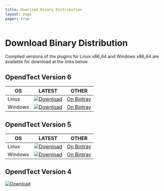 ```yaml
---
title: Download Binary Distribution
layout: page 
pager: true
---
```

# Download Binary Distribution

Compiled versions of the plugins for Linux x86_64 and Windows x86_64 are available for download at the links below.

## OpendTect Version 6
| OS | LATEST | OTHER |
|---|---|---|
| Linux | [ ![Download](https://api.bintray.com/packages/waynegm/OpendTect-Plugins/OpendTect-6-plugins-linux/images/download.svg) ](https://bintray.com/waynegm/OpendTect-Plugins/OpendTect-6-plugins-linux/_latestVersion) | [On Bintray](https://bintray.com/waynegm/OpendTect-Plugins/OpendTect-6-plugins-linux/view) |
| Windows |  [ ![Download](https://api.bintray.com/packages/waynegm/OpendTect-Plugins/OpendTect-6-plugins-windows/images/download.svg) ](https://bintray.com/waynegm/OpendTect-Plugins/OpendTect-6-plugins-windows/_latestVersion) | [On Bintray](https://bintray.com/waynegm/OpendTect-Plugins/OpendTect-6-plugins-windows/view) |

## OpendTect Version 5
| OS | LATEST | OTHER |
|---|---|---|
| Linux | [ ![Download](https://api.bintray.com/packages/waynegm/OpendTect-Plugins/OpendTect-5-plugins-linux/images/download.svg) ](https://bintray.com/waynegm/OpendTect-Plugins/OpendTect-5-plugins-linux/_latestVersion) | [On Bintray](https://bintray.com/waynegm/OpendTect-Plugins/OpendTect-5-plugins-linux/view) |
| Windows | [ ![Download](https://api.bintray.com/packages/waynegm/OpendTect-Plugins/OpendTect-5-plugins-windows/images/download.svg) ](https://bintray.com/waynegm/OpendTect-Plugins/OpendTect-5-plugins-windows/_latestVersion) | [On Bintray](https://bintray.com/waynegm/OpendTect-Plugins/OpendTect-5-plugins-windows/view) |

## OpendTect Version 4

[ ![Download](https://api.bintray.com/packages/waynegm/OpendTect-Plugins/OpendTect-4-plugins/images/download.svg) ](https://bintray.com/waynegm/OpendTect-Plugins/OpendTect-4-plugins/_latestVersion)
